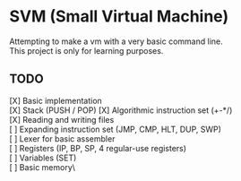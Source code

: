 # SVM (Small Virtual Machine)
Attempting to make a vm with a very basic command line.\
This project is only for learning purposes.

## TODO
[X] Basic implementation\
[X] Stack (PUSH / POP)
[X] Algorithmic instruction set (+-*/)\
[X] Reading and writing files\
[ ] Expanding instruction set (JMP, CMP, HLT, DUP, SWP)\
[ ] Lexer for basic assembler\
[ ] Registers (IP, BP, SP, 4 regular-use registers)\
[ ] Variables (SET)\
[ ] Basic memory\
